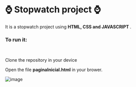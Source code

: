 #  :watch: Stopwatch project :watch:

It is a stopwatch project using <b>HTML, CSS and JAVASCRIPT </b>. 
<p><h3>To run it: </h3></p>
<br>
<p>Clone the repository in your device </p>
<p>Open the file <b>paginaInicial.html</b> in your brower.

![image](https://user-images.githubusercontent.com/99701272/206181834-10edf636-1b92-4f89-9555-d55b62113dff.png)
